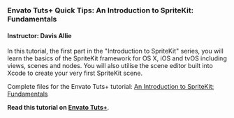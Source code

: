 ### Envato Tuts+ Quick Tips: An Introduction to SpriteKit: Fundamentals

#### Instructor: Davis Allie

In this tutorial, the first part in the "Introduction to SpriteKit" series, you will learn the basics of the SpriteKit framework for OS X, iOS and tvOS including views, scenes and nodes. You will also utilise the scene editor built into Xcode to create your very first SpriteKit scene.

Complete files for the Envato Tuts+ tutorial: [An Introduction to SpriteKit: Fundamentals](http://code.tutsplus.com/tutorials/an-introduction-to-spritekit-fundamentals--cms-26326)

**Read this tutorial on [Envato Tuts+](https://code.tutsplus.com)**.

